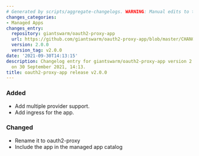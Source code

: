 ```yaml
---
# Generated by scripts/aggregate-changelogs. WARNING: Manual edits to this files will be overwritten.
changes_categories:
- Managed Apps
changes_entry:
  repository: giantswarm/oauth2-proxy-app
  url: https://github.com/giantswarm/oauth2-proxy-app/blob/master/CHANGELOG.md#200---2021-09-30
  version: 2.0.0
  version_tag: v2.0.0
date: '2021-09-30T14:13:15'
description: Changelog entry for giantswarm/oauth2-proxy-app version 2.0.0, published
  on 30 September 2021, 14:13.
title: oauth2-proxy-app release v2.0.0
---
```


### Added
- Add multiple provider support.
- Add ingress for the app.
### Changed
- Rename it to oauth2-proxy
- Include the app in the managed app catalog
